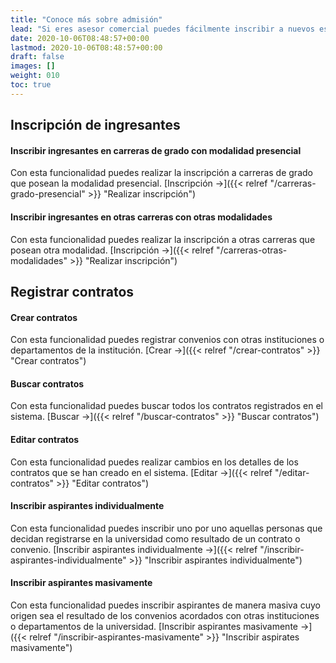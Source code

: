 ```yaml
---
title: "Conoce más sobre admisión"
lead: "Si eres asesor comercial puedes fácilmente inscribir a nuevos estudiantes usando esta funcionalidad."
date: 2020-10-06T08:48:57+00:00
lastmod: 2020-10-06T08:48:57+00:00
draft: false
images: []
weight: 010
toc: true
---
```


## Inscripción de ingresantes
#### Inscribir ingresantes en carreras de grado con modalidad presencial

Con esta funcionalidad puedes realizar la inscripción a carreras de grado que posean la modalidad presencial. [Inscripción →]({{< relref "/carreras-grado-presencial" >}} "Realizar inscripción")

#### Inscribir ingresantes en otras carreras con otras modalidades

Con esta funcionalidad puedes realizar la inscripción a otras carreras que posean otra modalidad. [Inscripción →]({{< relref "/carreras-otras-modalidades" >}} "Realizar inscripción")

## Registrar contratos
#### Crear contratos

Con esta funcionalidad puedes registrar convenios con otras instituciones o departamentos de la institución. [Crear →]({{< relref "/crear-contratos" >}} "Crear contratos")

#### Buscar contratos

Con esta funcionalidad puedes buscar todos los contratos registrados en el sistema. [Buscar →]({{< relref "/buscar-contratos" >}} "Buscar contratos")

#### Editar contratos

Con esta funcionalidad puedes realizar cambios en los detalles de los contratos que se han creado en el sistema. [Editar →]({{< relref "/editar-contratos" >}} "Editar contratos")

#### Inscribir aspirantes individualmente

Con esta funcionalidad puedes inscribir uno por uno aquellas personas que decidan registrarse en la universidad como resultado de un contrato o convenio. [Inscribir aspirantes individualmente →]({{< relref "/inscribir-aspirantes-individualmente" >}} "Inscribir aspirantes individualmente")

#### Inscribir aspirantes masivamente

Con esta funcionalidad puedes inscribir aspirantes de manera masiva cuyo origen sea el resultado de los convenios acordados con otras instituciones o departamentos de la universidad. [Inscribir aspirantes masivamente →]({{< relref "/inscribir-aspirantes-masivamente" >}} "Inscribir aspirates masivamente")
